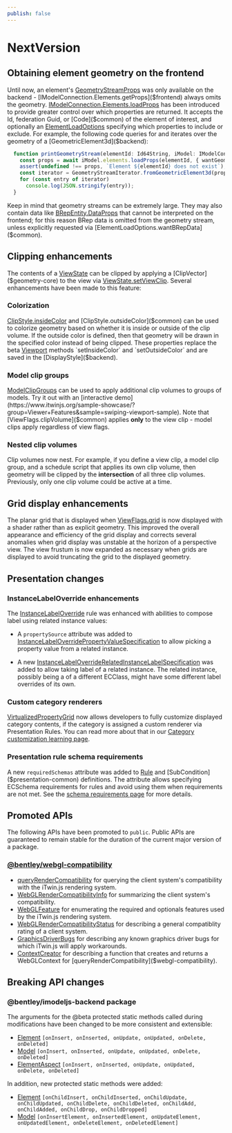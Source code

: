 ```yaml
---
publish: false
---
```

# NextVersion

## Obtaining element geometry on the frontend

Until now, an element's [GeometryStreamProps]($common) was only available on the backend - [IModelConnection.Elements.getProps]($frontend) always omits the geometry. [IModelConnection.Elements.loadProps]($frontend) has been introduced to provide greater control over which properties are returned. It accepts the Id, federation Guid, or [Code]($common) of the element of interest, and optionally an [ElementLoadOptions]($common) specifying which properties to include or exclude. For example, the following code queries for and iterates over the geometry of a [GeometricElement3d]($backend):

```ts
  function printGeometryStream(elementId: Id64String, iModel: IModelConnection): void {
    const props = await iModel.elements.loadProps(elementId, { wantGeometry: true }) as GeometricElement3dProps;
    assert(undefined !== props, `Element ${elementId} does not exist`);
    const iterator = GeometryStreamIterator.fromGeometricElement3d(props);
    for (const entry of iterator)
      console.log(JSON.stringify(entry));
  }
```

Keep in mind that geometry streams can be extremely large. They may also contain data like [BRepEntity.DataProps]($common) that cannot be interpreted on the frontend; for this reason BRep data is omitted from the geometry stream, unless explicitly requested via [ElementLoadOptions.wantBRepData]($common).

## Clipping enhancements

The contents of a [ViewState]($frontend) can be clipped by applying a [ClipVector]($geometry-core) to the view via [ViewState.setViewClip]($frontend). Several enhancements have been made to this feature:

### Colorization

[ClipStyle.insideColor]($common) and [ClipStyle.outsideColor]($common) can be used to colorize geometry based on whether it is inside or outside of the clip volume. If the outside color is defined, then that geometry will be drawn in the specified color instead of being clipped. These properties replace the beta [Viewport]($frontend) methods `setInsideColor` and `setOutsideColor` and are saved in the [DisplayStyle]($backend).

### Model clip groups

[ModelClipGroups]($common) can be used to apply additional clip volumes to groups of models. Try it out with an [interactive demo](https://www.itwinjs.org/sample-showcase/?group=Viewer+Features&sample=swiping-viewport-sample). Note that [ViewFlags.clipVolume]($common) applies **only** to the view clip - model clips apply regardless of view flags.

### Nested clip volumes

Clip volumes now nest. For example, if you define a view clip, a model clip group, and a schedule script that applies its own clip volume, then geometry will be clipped by the **intersection** of all three clip volumes. Previously, only one clip volume could be active at a time.

## Grid display enhancements

The planar grid that is displayed when [ViewFlags.grid]($common) is now displayed with a shader rather than as explicit geometry.  This improved the overall appearance and efficiency of the grid display and corrects several anomalies when grid display was unstable at the horizon of a perspective view.  The view frustum is now expanded as necessary when grids are displayed to avoid truncating the grid to the displayed geometry.

## Presentation changes

### InstanceLabelOverride enhancements

The [InstanceLabelOverride]($presentation-common) rule was enhanced with abilities to compose label using related instance values:

* A `propertySource` attribute was added to [InstanceLabelOverridePropertyValueSpecification]($presentation-common) to allow picking a
property value from a related instance.

* A new [InstanceLabelOverrideRelatedInstanceLabelSpecification]($presentation-common) was added to allow taking label of a related
instance. The related instance, possibly being a of a different ECClass, might have some different label overrides of its own.

### Custom category renderers

[VirtualizedPropertyGrid]($ui-components) now allows developers to fully customize displayed category contents, if the category is assigned a custom renderer via Presentation Rules. You can read more about that in our [Category customization learning page](../learning/presentation/Customization/PropertyCategoryRenderers.md).

### Presentation rule schema requirements

A new `requiredSchemas` attribute was added to [Rule]($presentation-common) and [SubCondition]($presentation-common) definitions. The attribute allows specifying ECSchema requirements for rules and avoid using them when requirements are not met. See the [schema requirements page](../learning/presentation/SchemaRequirements.md) for more details.

## Promoted APIs

The following APIs have been promoted to `public`. Public APIs are guaranteed to remain stable for the duration of the current major version of a package.

### [@bentley/webgl-compatibility](https://www.itwinjs.org/reference/webgl-compatibility/)

* [queryRenderCompatibility]($webgl-compatibility) for querying the client system's compatibility with the iTwin.js rendering system.
* [WebGLRenderCompatibilityInfo]($webgl-compatibility) for summarizing the client system's compatibility.
* [WebGLFeature]($webgl-compatibility) for enumerating the required and optionals features used by the iTwin.js rendering system.
* [WebGLRenderCompatibilityStatus]($webgl-compatibility) for describing a general compatiblity rating of a client system.
* [GraphicsDriverBugs]($webgl-compatibility) for describing any known graphics driver bugs for which iTwin.js will apply workarounds.
* [ContextCreator]($webgl-compatibility) for describing a function that creates and returns a WebGLContext for [queryRenderCompatibility]($webgl-compatibility).

## Breaking API changes

### @bentley/imodeljs-backend package

The arguments for the @beta protected static methods called during modifications have been changed to be more consistent and extensible:

* [Element]($backend) `[onInsert, onInserted, onUpdate, onUpdated, onDelete, onDeleted]`
* [Model]($backend) `[onInsert, onInserted, onUpdate, onUpdated, onDelete, onDeleted]`
* [ElementAspect]($backend) `[onInsert, onInserted, onUpdate, onUpdated, onDelete, onDeleted]`

In addition, new protected static methods were added:

* [Element]($backend) `[onChildInsert, onChildInserted, onChildUpdate, onChildUpdated, onChildDelete, onChildDeleted, onChildAdd, onChildAdded, onChildDrop, onChildDropped]`
* [Model]($backend) `[onInsertElement, onInsertedElement, onUpdateElement, onUpdatedElement, onDeleteElement, onDeletedElement]`

